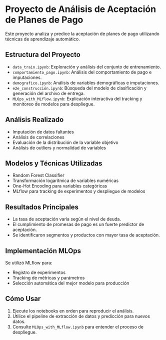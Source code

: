 # Proyecto de Análisis de Aceptación de Planes de Pago

Este proyecto analiza y predice la aceptación de planes de pago utilizando técnicas de aprendizaje automático.

## Estructura del Proyecto

- `data_train.ipynb`: Exploración y análisis del conjunto de entrenamiento.
- `comportamiento_pago.ipynb`: Análisis del comportamiento de pago e imputaciones.
- `demografico.ipynb`: Análisis de variables demográficas e imputaciones.
- `e2e_construcción.ipynb`: Búsqueda del modelo de clasificación y generación del archivo de entrega.
- `MLOps_with_MLflow.ipynb`: Explicación interactiva del tracking y monitoreo de modelos para despliegue.

## Análisis Realizado

- Imputación de datos faltantes
- Análisis de correlaciones
- Evaluación de la distribución de la variable objetivo
- Análisis de outliers y normalidad de variables

## Modelos y Técnicas Utilizadas

- Random Forest Classifier
- Transformación logarítmica de variables numéricas
- One-Hot Encoding para variables categóricas
- MLflow para tracking de experimentos y despliegue de modelos

## Resultados Principales

- La tasa de aceptación varía según el nivel de deuda.
- El cumplimiento de promesas de pago es un fuerte predictor de aceptación.
- Se identificaron segmentos y productos con mayor tasa de aceptación.

## Implementación MLOps

Se utilizó MLflow para:
- Registro de experimentos
- Tracking de métricas y parámetros
- Selección automática del mejor modelo para producción

## Cómo Usar

1. Ejecute los notebooks en orden para reproducir el análisis.
2. Utilice el pipeline de extracción de datos y predicción para nuevos datos.
3. Consulte `MLOps_with_MLflow.ipynb` para entender el proceso de despliegue.